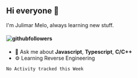## Hi everyone 👋

I'm Julimar Melo, always learning new stuff.

#### ![githubfollowers](https://img.shields.io/github/followers/thamelodev?logo=Github&style=social)

- 💬 Ask me about **Javascript**, **Typescript**, **C/C++**
-  ⚙️ Learning Reverse Engineering

<!--START_SECTION:waka-->
```text
No Activity tracked this Week
```
<!--END_SECTION:waka-->
